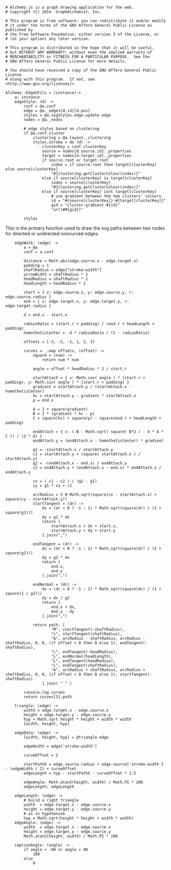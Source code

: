     # Alchemy.js is a graph drawing application for the web.
    # Copyright (C) 2014  GraphAlchemist, Inc.

    # This program is free software: you can redistribute it and/or modify
    # it under the terms of the GNU Affero General Public License as published by
    # the Free Software Foundation, either version 3 of the License, or
    # (at your option) any later version.

    # This program is distributed in the hope that it will be useful,
    # but WITHOUT ANY WARRANTY; without even the implied warranty of
    # MERCHANTABILITY or FITNESS FOR A PARTICULAR PURPOSE.  See the
    # GNU Affero General Public License for more details.

    # You should have received a copy of the GNU Affero General Public License
    # along with this program.  If not, see <http://www.gnu.org/licenses/>.

    Alchemy::EdgeUtils = (instance)->
        a: instance
        edgeStyle: (d) ->
            conf = @a.conf
            edge = @a._edges[d.id][d.pos]
            styles = @a.svgStyles.edge.update edge
            nodes = @a._nodes

            # edge styles based on clustering
            if @a.conf.cluster
                clustering = @a.layout._clustering
                styles.stroke = do (d) ->
                    clusterKey = conf.clusterKey
                    source = nodes[d.source.id]._properties
                    target = nodes[d.target.id]._properties
                    if source.root or target.root
                        index = if source.root then target[clusterKey] else source[clusterKey]
                        "#{clustering.getClusterColour(index)}"
                    else if source[clusterKey] is target[clusterKey]
                        index = source[clusterKey]
                        "#{clustering.getClusterColour(index)}"
                    else if source[clusterKey] isnt target[clusterKey]
                        # use gradient between the two clusters' colours
                        id = "#{source[clusterKey]}-#{target[clusterKey]}"
                        gid = "cluster-gradient-#{id}"
                        "url(##{gid})"

            styles

This is the primary function used to draw the svg paths between
two nodes for directed or undirected noncurved edges. 

        edgeWalk: (edge) ->
            a = @a
            conf = a.conf

            distance = Math.abs(edge.source.x - edge.target.x)
            padding = 1
            shaftRadius = edge["stroke-width"]
            arrowWidth = shaftRadius * 2
            headRadius = shaftRadius * 2
            headLength = headRadius * 2

            start = { x: edge.source.x, y: edge.source.y, r: edge.source.radius }
            end = { x: edge.target.x, y: edge.target.y, r: edge.target.radius }

            d = end.x - start.x

            radiusRatio = (start.r + padding) / (end.r + headLength + padding)
            homotheticCenter = -d * radiusRatio / (1 - radiusRatio)

            offsets = [-3, -2, -1, 1, 2, 3]

            curves = _.map offsets, (offset) ->
                square = (num) ->
                    return num * num

                angle = offset * headRadius * 2 / start.r

                startAttach = { x: Math.cos( angle ) * (start.r + padding), y: Math.sin( angle ) * (start.r + padding) }
                gradient = startAttach.y / (startAttach.x - homotheticCenter)
                hc = startAttach.y - gradient * startAttach.x
                p = end.x

                A = 1 + square(gradient)
                B = 2 * (gradient * hc - p)
                C = square(hc) + square(p) - square(end.r + headLength + padding)

                endAttach = { x: (-B - Math.sqrt( square( B*2 ) - 4 * A * C )) / (2 * A) }
                endAttach.y = (endAttach.x - homotheticCenter) * gradient

                g1 = -startAttach.x / startAttach.y
                c1 = startAttach.y + (square( startAttach.x ) / startAttach.y)
                g2 = -(endAttach.x - end.x) / endAttach.y
                c2 = endAttach.y + (endAttach.x - end.x) * endAttach.x / endAttach.y

                cx = ( c1 - c2 ) / (g2 - g1)
                cy = g1 * cx + c1

                arcRadius = 5 # Math.sqrt(square(cx - startAttach.x) + square(cy - startAttach.y))
                startTangent = (dr) ->
                    dx = (dr < 0 ? -1 : 1) * Math.sqrt(square(dr) / (1 + square(g1)))
                    dy = g1 * dx
                    return [
                        startAttach.x + dx + start.x,
                        startAttach.y + dy + start.y
                    ].join(",")

                endTangent = (dr) ->
                    dx = (dr < 0 ? -1 : 1) * Math.sqrt(square(dr) / (1 + square(g2)))
                    dy = g2 * dx
                    return [
                        end.x,  
                        end.y
                    ].join(",")

                endNormal = (dc) ->
                    dx = (dc < 0 ? -1 : 1) * Math.sqrt(square(dc) / (1 + square(1 / g2)))
                    dy = dx / g2
                    return [
                        end.x + dx,
                        end.y - dy
                    ].join(",")

                return path: [
                        "M", startTangent(-shaftRadius),
                        "L", startTangent(shaftRadius),
                        "A", arcRadius - shaftRadius, arcRadius - shaftRadius, 0, 0, (if offset > 0 then 0 else 1), endTangent(-shaftRadius),
                        "L", endTangent(-headRadius),
                        "L", endNormal(headLength),
                        "L", endTangent(headRadius),
                        "L", endTangent(shaftRadius),
                        "A", arcRadius + shaftRadius, arcRadius + shaftRadius, 0, 0, (if offset < 0 then 0 else 1), startTangent(-shaftRadius)
                    ].join( " " )
            
            console.log curves
            return curves[3].path

        triangle: (edge) ->
            width = edge.target.x - edge.source.x
            height = edge.target.y - edge.source.y
            hyp = Math.sqrt height * height + width * width
            [width, height, hyp]

        edgeData: (edge) ->
            [width, height, hyp] = @triangle edge

            edgeWidth = edge['stroke-width']

            curveOffset = 2

            startPathX = edge.source.radius + edge.source['stroke-width'] - (edgeWidth / 2) + curveOffset
            edgeLength = hyp - startPathX - curveOffset * 1.5

            edgeAngle: Math.atan2(height, width) / Math.PI * 180
            edgeLength: edgeLength

        edgeLength: (edge) ->
            # build a right triangle
            width  = edge.target.x - edge.source.x
            height = edge.target.y - edge.source.y
            # as in hypotenuse 
            hyp = Math.sqrt(height * height + width * width)
        edgeAngle: (edge) ->
            width  = edge.target.x - edge.source.x
            height = edge.target.y - edge.source.y
            Math.atan2(height, width) / Math.PI * 180
        
        captionAngle: (angle) ->
            if angle < -90 or angle > 90
                180
            else
                0
